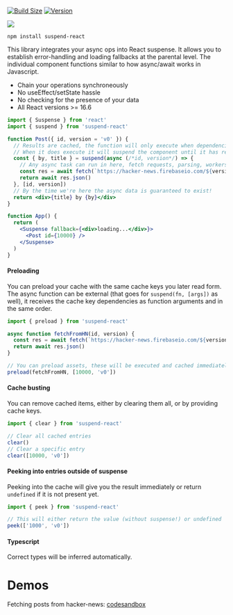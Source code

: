 [![Build Size](https://img.shields.io/bundlephobia/min/suspend-react?label=bunlde%20size&style=flat&colorA=000000&colorB=000000)](https://bundlephobia.com/result?p=suspend-react)
[![Version](https://img.shields.io/npm/v/suspend-react?style=flat&colorA=000000&colorB=000000)](https://www.npmjs.com/package/suspend-react)

<a href="https://github.com/pmndrs/suspend-react"><img src="https://github.com/pmndrs/suspend-react/blob/main/hero.svg?raw=true" /></a>

```shell
npm install suspend-react
```

This library integrates your async ops into React suspense. It allows you to establish error-handling and loading fallbacks at the parental level. The individual component functions similar to how async/await works in Javascript.

- Chain your operations synchroneously
- No useEffect/setState hassle
- No checking for the presence of your data
- All React versions >= 16.6

```jsx
import { Suspense } from 'react'
import { suspend } from 'suspend-react'

function Post({ id, version = 'v0' }) {
  // Results are cached, the function will only execute when dependencies change
  // When it does execute it will suspend the component until it has resolved
  const { by, title } = suspend(async (/*id, version*/) => {
    // Any async task can run in here, fetch requests, parsing, workers, promises, ...
    const res = await fetch(`https://hacker-news.firebaseio.com/${version}/item/${id}.json`)
    return await res.json()
  }, [id, version])
  // By the time we're here the async data is guaranteed to exist!
  return <div>{title} by {by}</div>
}

function App() {
  return (
    <Suspense fallback={<div>loading...</div>}>
      <Post id={10000} />
    </Suspense>
  )
}
```

#### Preloading

You can preload your cache with the same cache keys you later read form. The async function can be external (that goes for `suspend(fn, [args])` as well), it receives the cache key dependencies as function arguments and in the same order.

```jsx
import { preload } from 'suspend-react'

async function fetchFromHN(id, version) {
  const res = await fetch(`https://hacker-news.firebaseio.com/${version}/item/${id}.json`)
  return await res.json()
}

// You can preload assets, these will be executed and cached immediately
preload(fetchFromHN, [10000, 'v0'])
```

#### Cache busting

You can remove cached items, either by clearing them all, or by providing cache keys.

```jsx
import { clear } from 'suspend-react'

// Clear all cached entries
clear()
// Clear a specific entry
clear([10000, 'v0'])
```

#### Peeking into entries outside of suspense

Peeking into the cache will give you the result immediately or return `undefined` if it is not present yet.

```jsx
import { peek } from 'suspend-react'

// This will either return the value (without suspense!) or undefined
peek(['1000', 'v0'])
```

#### Typescript

Correct types will be inferred automatically.

# Demos

Fetching posts from hacker-news: [codesandbox](https://codesandbox.io/s/use-asset-forked-yb62q?file=/src/App.js)
